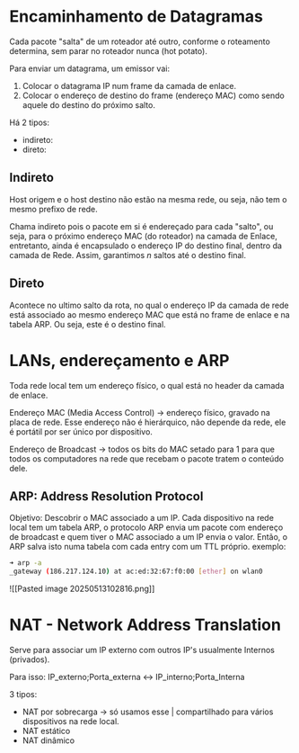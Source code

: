 
# Encaminhamento de Datagramas
Cada pacote "salta" de um roteador até outro, conforme o roteamento determina, sem parar no roteador nunca (hot potato).

Para enviar um datagrama, um emissor vai:
1. Colocar o datagrama IP num frame da camada de enlace.
2. Colocar o endereço de destino do frame (endereço MAC) como sendo aquele do destino do próximo salto.

Há 2 tipos:
- indireto:
- direto:
## Indireto
Host origem e o host destino não estão na mesma rede, ou seja, não tem o mesmo prefixo de rede.

Chama indireto pois o pacote em si é endereçado para cada "salto", ou seja, para o próximo endereço MAC (do roteador) na camada de Enlace, entretanto, ainda é encapsulado o endereço IP do destino final, dentro da camada de Rede. Assim, garantimos $n$ saltos até o destino final.

## Direto
Acontece no ultimo salto da rota, no qual o endereço IP da camada de rede está associado ao mesmo endereço MAC que está no frame de enlace e na tabela ARP. Ou seja, este é o destino final.

# LANs, endereçamento e ARP 
Toda rede local tem um endereço físico, o qual está no header da camada de enlace.

Endereço MAC (Media Access Control) -> endereço físico, gravado na placa de rede. Esse endereço não é hierárquico, não depende da rede, ele é portátil por ser único por dispositivo.

Endereço de Broadcast -> todos os bits do MAC setado para 1 para que todos os computadores na rede que recebam o pacote tratem o conteúdo dele.

## ARP: Address Resolution Protocol
Objetivo: Descobrir o MAC associado a um IP.
Cada dispositivo na rede local tem um tabela ARP, o protocolo ARP envia um pacote com endereço de broadcast e quem tiver o MAC associado a um IP envia o valor. Então, o ARP salva isto numa tabela com cada entry com um TTL próprio.
exemplo: 

```sh
➜ arp -a
_gateway (186.217.124.10) at ac:ed:32:67:f0:00 [ether] on wlan0
```

![[Pasted image 20250513102816.png]]

# NAT - Network Address Translation
Serve para associar um IP externo com outros IP's usualmente Internos (privados).

Para isso:
IP_externo;Porta_externa <-> IP_interno;Porta_Interna

3 tipos:
- NAT por sobrecarga -> só usamos esse | compartilhado para vários dispositivos na rede local.
- NAT estático
- NAT dinâmico